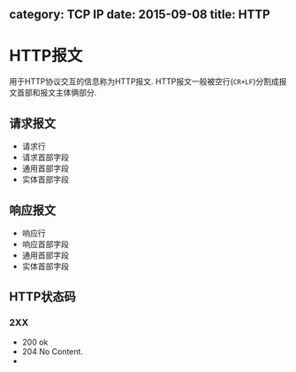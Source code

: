 category: TCP IP
date: 2015-09-08
title: HTTP
---
# HTTP报文
用于HTTP协议交互的信息称为HTTP报文. HTTP报文一般被空行(`CR+LF`)分割成报文首部和报文主体俩部分.

## 请求报文
* 请求行	
* 请求首部字段
* 通用首部字段
* 实体首部字段


## 响应报文
* 响应行	
* 响应首部字段
* 通用首部字段
* 实体首部字段

## HTTP状态码

### 2XX

* 200 ok
* 204 No Content. 
* 